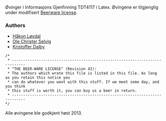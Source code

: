 Øvinger i Informasjons Gjenfinning TDT4117 i Latex. Øvingene er tilgjenglig under modifisert [Beerware license](http://en.wikipedia.org/wiki/Beerware).

### Authors

* [Håkon Løvdal](http://loevdal.net)
* [Ole Christer Selvig](https://www.facebook.com/ocaas?fref=ts)
* [Kristoffer Dalby](https://kradalby.no/)

```
/*
 * ----------------------------------------------------------------------------
 * "THE BEER-WARE LICENSE" (Revision 42):
 * The authors which wrote this file is listed in this file. As long as you retain this notice you
 * can do whatever you want with this stuff. If we meet some day, and you think
 * this stuff is worth it, you can buy us a beer in return. 
 * ----------------------------------------------------------------------------
*/
```

Alle øvingene ble godkjent høst 2013.
